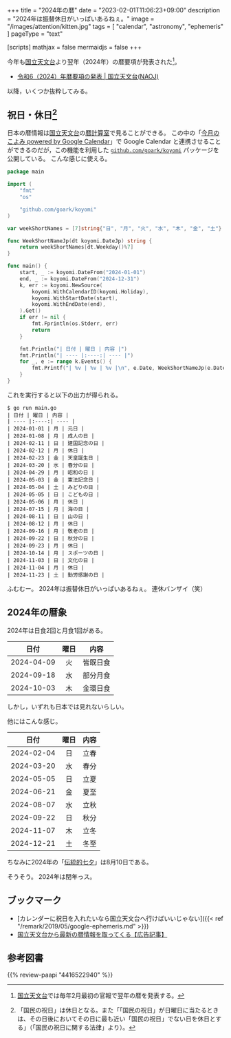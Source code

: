 +++
title = "2024年の暦"
date =  "2023-02-01T11:06:23+09:00"
description = "2024年は振替休日がいっぱいあるねぇ。"
image = "/images/attention/kitten.jpg"
tags = [ "calendar", "astronomy", "ephemeris" ]
pageType = "text"

[scripts]
  mathjax = false
  mermaidjs = false
+++

今年も[国立天文台]より翌年（2024年）の暦要項が発表された[^na1]。

[^na1]: [国立天文台]では毎年2月最初の官報で翌年の暦を発表する。

- [令和6（2024）年暦要項の発表 | 国立天文台(NAOJ)](https://www.nao.ac.jp/news/topics/2023/20230201-rekiyoko.html)

以降，いくつか抜粋してみる。

## 祝日・休日[^hd1]

[^hd1]: 「国民の祝日」は休日となる。また「「国民の祝日」が日曜日に当たるときは、その日後においてその日に最も近い「国民の祝日」でない日を休日とする」（「国民の祝日に関する法律」より）。

日本の暦情報は[国立天文台]の[暦計算室]で見ることができる。
この中の「[今月のこよみ powered by Google Calendar](https://eco.mtk.nao.ac.jp/koyomi/cande/calendar.html)」で Google Calendar と連携させることができるのだが，この機能を利用した [`github.com/goark/koyomi`] パッケージを公開している。
こんな感じに使える。

```go
package main

import (
	"fmt"
	"os"

	"github.com/goark/koyomi"
)

var weekShortNames = [7]string{"日", "月", "火", "水", "木", "金", "土"}

func WeekShortNameJp(dt koyomi.DateJp) string {
	return weekShortNames[dt.Weekday()%7]
}

func main() {
	start, _ := koyomi.DateFrom("2024-01-01")
	end, _ := koyomi.DateFrom("2024-12-31")
	k, err := koyomi.NewSource(
		koyomi.WithCalendarID(koyomi.Holiday),
		koyomi.WithStartDate(start),
		koyomi.WithEndDate(end),
	).Get()
	if err != nil {
		fmt.Fprintln(os.Stderr, err)
		return
	}

	fmt.Println("| 日付 | 曜日 | 内容 |")
	fmt.Println("| ---- |:----:| ---- |")
	for _, e := range k.Events() {
		fmt.Printf("| %v | %v | %v |\n", e.Date, WeekShortNameJp(e.Date), e.Title)
	}
}
```

これを実行すると以下の出力が得られる。

```text
$ go run main.go 
| 日付 | 曜日 | 内容 |
| ---- |:----:| ---- |
| 2024-01-01 | 月 | 元日 |
| 2024-01-08 | 月 | 成人の日 |
| 2024-02-11 | 日 | 建国記念の日 |
| 2024-02-12 | 月 | 休日 |
| 2024-02-23 | 金 | 天皇誕生日 |
| 2024-03-20 | 水 | 春分の日 |
| 2024-04-29 | 月 | 昭和の日 |
| 2024-05-03 | 金 | 憲法記念日 |
| 2024-05-04 | 土 | みどりの日 |
| 2024-05-05 | 日 | こどもの日 |
| 2024-05-06 | 月 | 休日 |
| 2024-07-15 | 月 | 海の日 |
| 2024-08-11 | 日 | 山の日 |
| 2024-08-12 | 月 | 休日 |
| 2024-09-16 | 月 | 敬老の日 |
| 2024-09-22 | 日 | 秋分の日 |
| 2024-09-23 | 月 | 休日 |
| 2024-10-14 | 月 | スポーツの日 |
| 2024-11-03 | 日 | 文化の日 |
| 2024-11-04 | 月 | 休日 |
| 2024-11-23 | 土 | 勤労感謝の日 |
```

ふむむー。
2024年は振替休日がいっぱいあるねぇ。
連休バンザイ（笑）

## 2024年の暦象

2024年は日食2回と月食1回がある。

| 日付 | 曜日 | 内容 |
| ---- |:----:| ---- |
| 2024-04-09 | 火 | 皆既日食 |
| 2024-09-18 | 水 | 部分月食 |
| 2024-10-03 | 木 | 金環日食 |

しかし，いずれも日本では見れないらしい。

他にはこんな感じ。

| 日付 | 曜日 | 内容 |
| ---- |:----:| ---- |
| 2024-02-04 | 日 | 立春 |
| 2024-03-20 | 水 | 春分 |
| 2024-05-05 | 日 | 立夏 |
| 2024-06-21 | 金 | 夏至 |
| 2024-08-07 | 水 | 立秋 |
| 2024-09-22 | 日 | 秋分 |
| 2024-11-07 | 木 | 立冬 |
| 2024-12-21 | 土 | 冬至 |

ちなみに2024年の「[伝統的七夕](https://www.nao.ac.jp/faq/a0310.html "質問3-10）伝統的七夕について教えて | 国立天文台")」は8月10日である。

そうそう。
2024年は閏年っス。

## ブックマーク

- [カレンダーに祝日を入れたいなら国立天文台へ行けばいいじゃない]({{< ref "/remark/2019/05/google-ephemeris.md" >}})
- [国立天文台から最新の暦情報を取ってくる【広告記事】](https://zenn.dev/spiegel/articles/20201205-koyomi)

[国立天文台]: https://www.nao.ac.jp/ "国立天文台(NAOJ)"
[暦計算室]: https://eco.mtk.nao.ac.jp/koyomi/ "国立天文台 天文情報センター 暦計算室"
[`github.com/goark/koyomi`]: https://github.com/goark/koyomi "GitHub - goark/koyomi: 日本のこよみ"

## 参考図書

{{% review-paapi "4416522940" %}} <!-- 天文年鑑 2023年版 -->
